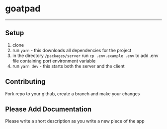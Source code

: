 # goatpad

---

## Setup

1. clone
2. run `yarn` - this downloads all dependencies for the project
3. in the directory `/packages/server` run `cp .env.example .env` to add .env file containing port environment variable
4. run `yarn dev` - this starts both the server and the client

## Contributing

Fork repo to your github, create a branch and make your changes

## Please Add Documentation

Please write a short description as you write a new piece of the app
